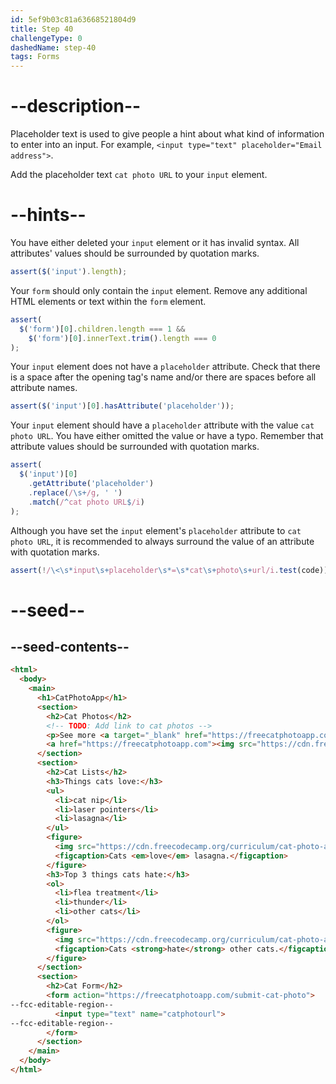 ```yaml
---
id: 5ef9b03c81a63668521804d9
title: Step 40
challengeType: 0
dashedName: step-40
tags: Forms
---
```


# --description--

Placeholder text is used to give people a hint about what kind of information to enter into an input. For example, `<input type="text" placeholder="Email address">`.

Add the placeholder text `cat photo URL` to your `input` element.

# --hints--

You have either deleted your `input` element or it has invalid syntax. All attributes' values should be surrounded by quotation marks.

```js
assert($('input').length);
```

Your `form` should only contain the `input` element. Remove any additional HTML elements or text within the `form` element.

```js
assert(
  $('form')[0].children.length === 1 &&
    $('form')[0].innerText.trim().length === 0
);
```

Your `input` element does not have a `placeholder` attribute. Check that there is a space after the opening tag's name and/or there are spaces before all attribute names.

```js
assert($('input')[0].hasAttribute('placeholder'));
```

Your `input` element should have a `placeholder` attribute with the value `cat photo URL`.  You have either omitted the value or have a typo. Remember that attribute values should be surrounded with quotation marks.

```js
assert(
  $('input')[0]
    .getAttribute('placeholder')
    .replace(/\s+/g, ' ')
    .match(/^cat photo URL$/i)
);
```

Although you have set the `input` element's `placeholder` attribute to `cat photo URL`, it is recommended to always surround the value of an attribute with quotation marks.

```js
assert(!/\<\s*input\s+placeholder\s*=\s*cat\s+photo\s+url/i.test(code));
```

# --seed--

## --seed-contents--

```html
<html>
  <body>
    <main>
      <h1>CatPhotoApp</h1>
      <section>
        <h2>Cat Photos</h2>
        <!-- TODO: Add link to cat photos -->
        <p>See more <a target="_blank" href="https://freecatphotoapp.com">cat photos</a> in our gallery.</p>
        <a href="https://freecatphotoapp.com"><img src="https://cdn.freecodecamp.org/curriculum/cat-photo-app/relaxing-cat.jpg" alt="A cute orange cat lying on its back."></a>
      </section>
      <section>
        <h2>Cat Lists</h2>
        <h3>Things cats love:</h3>
        <ul>
          <li>cat nip</li>
          <li>laser pointers</li>
          <li>lasagna</li>
        </ul>
        <figure>
          <img src="https://cdn.freecodecamp.org/curriculum/cat-photo-app/lasagna.jpg" alt="A slice of lasagna on a plate.">
          <figcaption>Cats <em>love</em> lasagna.</figcaption>  
        </figure>
        <h3>Top 3 things cats hate:</h3>
        <ol>
          <li>flea treatment</li>
          <li>thunder</li>
          <li>other cats</li>
        </ol>
        <figure>
          <img src="https://cdn.freecodecamp.org/curriculum/cat-photo-app/cats.jpg" alt="Five cats looking around a field.">
          <figcaption>Cats <strong>hate</strong> other cats.</figcaption>  
        </figure>
      </section>
      <section>
        <h2>Cat Form</h2>
        <form action="https://freecatphotoapp.com/submit-cat-photo">
--fcc-editable-region--
          <input type="text" name="catphotourl">
--fcc-editable-region--
        </form>
      </section>
    </main>
  </body>
</html>
```

